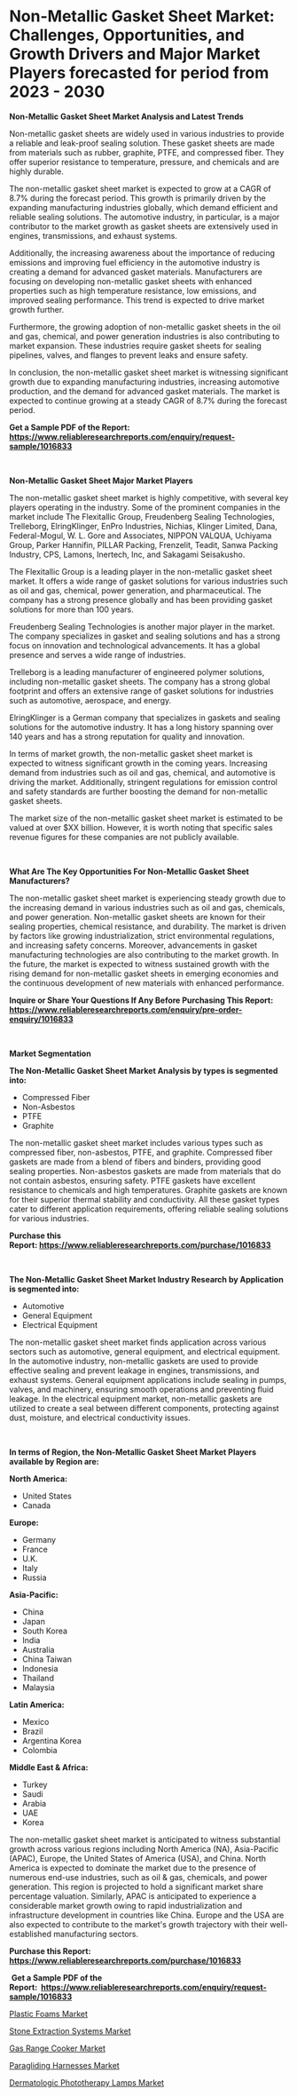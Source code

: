 <p><h1>Non-Metallic Gasket Sheet Market: Challenges, Opportunities, and Growth Drivers and Major Market Players forecasted for period from 2023 - 2030</h1></p><p><strong>Non-Metallic Gasket Sheet Market Analysis and Latest Trends</strong></p>
<p><p>Non-metallic gasket sheets are widely used in various industries to provide a reliable and leak-proof sealing solution. These gasket sheets are made from materials such as rubber, graphite, PTFE, and compressed fiber. They offer superior resistance to temperature, pressure, and chemicals and are highly durable.</p><p>The non-metallic gasket sheet market is expected to grow at a CAGR of 8.7% during the forecast period. This growth is primarily driven by the expanding manufacturing industries globally, which demand efficient and reliable sealing solutions. The automotive industry, in particular, is a major contributor to the market growth as gasket sheets are extensively used in engines, transmissions, and exhaust systems.</p><p>Additionally, the increasing awareness about the importance of reducing emissions and improving fuel efficiency in the automotive industry is creating a demand for advanced gasket materials. Manufacturers are focusing on developing non-metallic gasket sheets with enhanced properties such as high temperature resistance, low emissions, and improved sealing performance. This trend is expected to drive market growth further.</p><p>Furthermore, the growing adoption of non-metallic gasket sheets in the oil and gas, chemical, and power generation industries is also contributing to market expansion. These industries require gasket sheets for sealing pipelines, valves, and flanges to prevent leaks and ensure safety.</p><p>In conclusion, the non-metallic gasket sheet market is witnessing significant growth due to expanding manufacturing industries, increasing automotive production, and the demand for advanced gasket materials. The market is expected to continue growing at a steady CAGR of 8.7% during the forecast period.</p></p>
<p><strong>Get a Sample PDF of the Report:&nbsp; <a href="https://www.reliableresearchreports.com/enquiry/request-sample/1016833">https://www.reliableresearchreports.com/enquiry/request-sample/1016833</a></strong></p>
<p>&nbsp;</p>
<p><strong>Non-Metallic Gasket Sheet Major Market Players</strong></p>
<p><p>The non-metallic gasket sheet market is highly competitive, with several key players operating in the industry. Some of the prominent companies in the market include The Flexitallic Group, Freudenberg Sealing Technologies, Trelleborg, ElringKlinger, EnPro Industries, Nichias, Klinger Limited, Dana, Federal-Mogul, W. L. Gore and Associates, NIPPON VALQUA, Uchiyama Group, Parker Hannifin, PILLAR Packing, Frenzelit, Teadit, Sanwa Packing Industry, CPS, Lamons, Inertech, Inc, and Sakagami Seisakusho.</p><p>The Flexitallic Group is a leading player in the non-metallic gasket sheet market. It offers a wide range of gasket solutions for various industries such as oil and gas, chemical, power generation, and pharmaceutical. The company has a strong presence globally and has been providing gasket solutions for more than 100 years.</p><p>Freudenberg Sealing Technologies is another major player in the market. The company specializes in gasket and sealing solutions and has a strong focus on innovation and technological advancements. It has a global presence and serves a wide range of industries.</p><p>Trelleborg is a leading manufacturer of engineered polymer solutions, including non-metallic gasket sheets. The company has a strong global footprint and offers an extensive range of gasket solutions for industries such as automotive, aerospace, and energy.</p><p>ElringKlinger is a German company that specializes in gaskets and sealing solutions for the automotive industry. It has a long history spanning over 140 years and has a strong reputation for quality and innovation.</p><p>In terms of market growth, the non-metallic gasket sheet market is expected to witness significant growth in the coming years. Increasing demand from industries such as oil and gas, chemical, and automotive is driving the market. Additionally, stringent regulations for emission control and safety standards are further boosting the demand for non-metallic gasket sheets.</p><p>The market size of the non-metallic gasket sheet market is estimated to be valued at over $XX billion. However, it is worth noting that specific sales revenue figures for these companies are not publicly available.</p></p>
<p>&nbsp;</p>
<p><strong>What Are The Key Opportunities For Non-Metallic Gasket Sheet Manufacturers?</strong></p>
<p><p>The non-metallic gasket sheet market is experiencing steady growth due to the increasing demand in various industries such as oil and gas, chemicals, and power generation. Non-metallic gasket sheets are known for their sealing properties, chemical resistance, and durability. The market is driven by factors like growing industrialization, strict environmental regulations, and increasing safety concerns. Moreover, advancements in gasket manufacturing technologies are also contributing to the market growth. In the future, the market is expected to witness sustained growth with the rising demand for non-metallic gasket sheets in emerging economies and the continuous development of new materials with enhanced performance.</p></p>
<p><strong>Inquire or Share Your Questions If Any Before Purchasing This Report: <a href="https://www.reliableresearchreports.com/enquiry/pre-order-enquiry/1016833">https://www.reliableresearchreports.com/enquiry/pre-order-enquiry/1016833</a></strong></p>
<p>&nbsp;</p>
<p><strong>Market Segmentation</strong></p>
<p><strong>The Non-Metallic Gasket Sheet Market Analysis by types is segmented into:</strong></p>
<p><ul><li>Compressed Fiber</li><li>Non-Asbestos</li><li>PTFE</li><li>Graphite</li></ul></p>
<p><p>The non-metallic gasket sheet market includes various types such as compressed fiber, non-asbestos, PTFE, and graphite. Compressed fiber gaskets are made from a blend of fibers and binders, providing good sealing properties. Non-asbestos gaskets are made from materials that do not contain asbestos, ensuring safety. PTFE gaskets have excellent resistance to chemicals and high temperatures. Graphite gaskets are known for their superior thermal stability and conductivity. All these gasket types cater to different application requirements, offering reliable sealing solutions for various industries.</p></p>
<p><strong>Purchase this Report:&nbsp;<a href="https://www.reliableresearchreports.com/purchase/1016833">https://www.reliableresearchreports.com/purchase/1016833</a></strong></p>
<p>&nbsp;</p>
<p><strong>The Non-Metallic Gasket Sheet Market Industry Research by Application is segmented into:</strong></p>
<p><ul><li>Automotive</li><li>General Equipment</li><li>Electrical Equipment</li></ul></p>
<p><p>The non-metallic gasket sheet market finds application across various sectors such as automotive, general equipment, and electrical equipment. In the automotive industry, non-metallic gaskets are used to provide effective sealing and prevent leakage in engines, transmissions, and exhaust systems. General equipment applications include sealing in pumps, valves, and machinery, ensuring smooth operations and preventing fluid leakage. In the electrical equipment market, non-metallic gaskets are utilized to create a seal between different components, protecting against dust, moisture, and electrical conductivity issues.</p></p>
<p>&nbsp;</p>
<p><strong>In terms of Region, the Non-Metallic Gasket Sheet Market Players available by Region are:</strong></p>
<p>
    <p> <strong> North America: </strong>
        <ul>
            <li>United States</li>
            <li>Canada</li>
        </ul>
        </p> 
    <p> <strong> Europe: </strong>
        <ul>
            <li>Germany</li>
            <li>France</li>
            <li>U.K.</li>
            <li>Italy</li>
            <li>Russia</li>
        </ul>
        </p> 
    <p> <strong> Asia-Pacific: </strong>
        <ul>
            <li>China</li>
            <li>Japan</li>
            <li>South Korea</li>
            <li>India</li>
            <li>Australia</li>
            <li>China Taiwan</li>
            <li>Indonesia</li>
            <li>Thailand</li>
            <li>Malaysia</li>
        </ul>
        </p> 
    <p> <strong> Latin America: </strong>
        <ul>
            <li>Mexico</li>
            <li>Brazil</li>
            <li>Argentina Korea</li>
            <li>Colombia</li>
        </ul>
        </p> 
    <p> <strong> Middle East & Africa: </strong>
        <ul>
            <li>Turkey</li>
            <li>Saudi</li>
            <li>Arabia</li>
            <li>UAE</li>
            <li>Korea</li>
        </ul>
    </p>
    </p>
<p><p>The non-metallic gasket sheet market is anticipated to witness substantial growth across various regions including North America (NA), Asia-Pacific (APAC), Europe, the United States of America (USA), and China. North America is expected to dominate the market due to the presence of numerous end-use industries, such as oil & gas, chemicals, and power generation. This region is projected to hold a significant market share percentage valuation. Similarly, APAC is anticipated to experience a considerable market growth owing to rapid industrialization and infrastructure development in countries like China. Europe and the USA are also expected to contribute to the market's growth trajectory with their well-established manufacturing sectors.</p></p>
<p><strong>Purchase this Report: <a href="https://www.reliableresearchreports.com/purchase/1016833">https://www.reliableresearchreports.com/purchase/1016833</a></strong></p>
<p>&nbsp;<strong>Get a Sample PDF of the Report:&nbsp;&nbsp;<a href="https://www.reliableresearchreports.com/enquiry/request-sample/1016833">https://www.reliableresearchreports.com/enquiry/request-sample/1016833</a></strong></p>
<p><strong></strong></p>
<p><p><a href="https://medium.com/@there.mix.bring/plastic-foams-market-size-growth-forecast-2023-2030-f3076277a764">Plastic Foams Market</a></p><p><a href="https://www.reportprime.com/stone-extraction-systems-r9234">Stone Extraction Systems Market</a></p><p><a href="https://www.linkedin.com/pulse/gas-range-cooker-market-insights-players-forecast-till-kewhc/">Gas Range Cooker Market</a></p><p><a href="https://www.linkedin.com/pulse/paragliding-harnesses-market-share-amp-new-trends-analysis-csajc/">Paragliding Harnesses Market</a></p><p><a href="https://www.reportprime.com/dermatologic-phototherapy-lamps-r9238">Dermatologic Phototherapy Lamps Market</a></p></p>